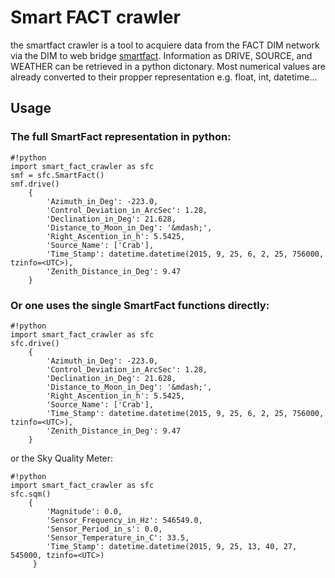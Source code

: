 # Smart FACT crawler

the smartfact crawler is a tool to acquiere data from the FACT DIM network via the DIM to web bridge [smartfact](http://www.fact-project.org/smartfact/).
Information as DRIVE, SOURCE, and WEATHER can be retrieved in a python dictonary. Most numerical values are already converted to their propper representation  e.g. float, int, datetime...

## Usage
### The full SmartFact representation in python:

```
#!python
import smart_fact_crawler as sfc
smf = sfc.SmartFact()
smf.drive()
	{
		'Azimuth_in_Deg': -223.0,
		'Control_Deviation_in_ArcSec': 1.28,
 		'Declination_in_Deg': 21.628,
 		'Distance_to_Moon_in_Deg': '&mdash;',
 		'Right_Ascention_in_h': 5.5425,
 		'Source_Name': ['Crab'],
 		'Time_Stamp': datetime.datetime(2015, 9, 25, 6, 2, 25, 756000, tzinfo=<UTC>),
 		'Zenith_Distance_in_Deg': 9.47
 	}
```

### Or one uses the single SmartFact functions directly: 
```
#!python
import smart_fact_crawler as sfc
sfc.drive()
	{
		'Azimuth_in_Deg': -223.0,
		'Control_Deviation_in_ArcSec': 1.28,
 		'Declination_in_Deg': 21.628,
 		'Distance_to_Moon_in_Deg': '&mdash;',
 		'Right_Ascention_in_h': 5.5425,
 		'Source_Name': ['Crab'],
 		'Time_Stamp': datetime.datetime(2015, 9, 25, 6, 2, 25, 756000, tzinfo=<UTC>),
 		'Zenith_Distance_in_Deg': 9.47
 	}
```

or the Sky Quality Meter:
```
#!python
import smart_fact_crawler as sfc
sfc.sqm()
	{
		'Magnitude': 0.0,
	 	'Sensor_Frequency_in_Hz': 546549.0,
	 	'Sensor_Period_in_s': 0.0,
	 	'Sensor_Temperature_in_C': 33.5,
	 	'Time_Stamp': datetime.datetime(2015, 9, 25, 13, 40, 27, 545000, tzinfo=<UTC>)
	 }
```

